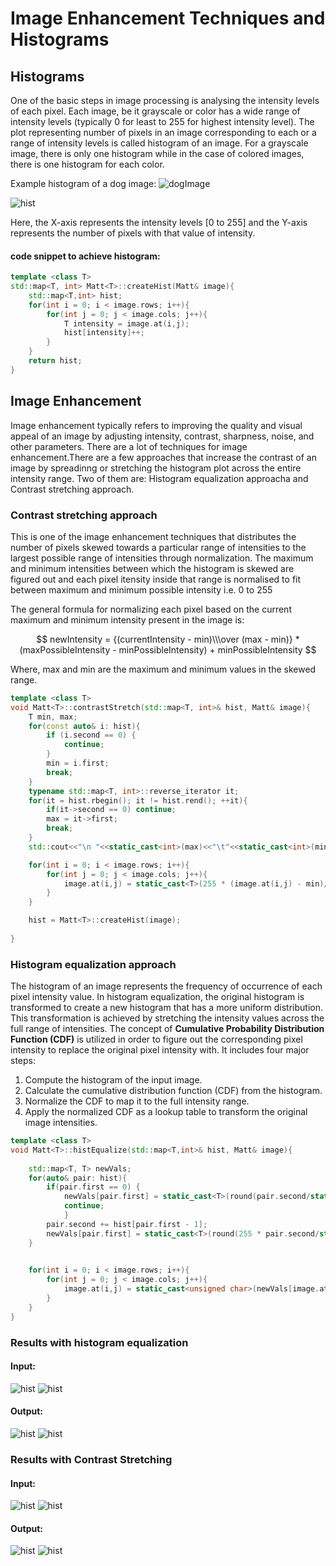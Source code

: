 # Image Enhancement Techniques and Histograms

## **Histograms**
One of the basic steps in image processing is analysing the intensity levels of each pixel. Each image, be it grayscale or color has a wide range of intensity levels (typically 0 for least to 255 for highest intensity level). The plot representing number of pixels in an image corresponding to each or a range of intensity levels is called histogram of an image. For a grayscale image, there is only one histogram while in the case of colored images, there is one histogram for each color.

Example histogram of a dog image:
![dogImage](images/dog.png)

![hist](images/Screenshot%20from%202023-05-26%2016-41-48.png)

Here, the X-axis represents the intensity levels [0 to 255] and the Y-axis represents the number of pixels with that value of intensity.

#### **code snippet to achieve histogram:**
```c++
template <class T>
std::map<T, int> Matt<T>::createHist(Matt& image){
    std::map<T,int> hist;
    for(int i = 0; i < image.rows; i++){
        for(int j = 0; j < image.cols; j++){
            T intensity = image.at(i,j);
            hist[intensity]++;
        }
    }
    return hist;
}
```

## **Image Enhancement**
Image enhancement typically refers to improving the quality and visual appeal of an image by adjusting intensity, contrast, sharpness, noise, and other parameters. There are a lot of techniques for image enhancement.There are a few approaches that increase the contrast of an image by spreadinng or stretching the histogram plot across the entire intensity range. Two of them are: Histogram equalization approacha and Contrast stretching approach.
### **Contrast stretching approach**
This is one of the image enhancement techniques that distributes the number of pixels skewed towards a particular range of intensities to the largest possible range of intensities through normalization. The maximum and minimum intensities between which the histogram is skewed are figured out and each pixel itensity inside that range is normalised to fit between maximum and minimum possible intensity i.e. 0 to 255

The general formula for normalizing each pixel based on the current maximum and minimum intensity present in the image is:

$$ newIntensity = {(currentIntensity - min)\\\over (max - min)} * (maxPossibleIntensity - minPossibleIntensity) + minPossibleIntensity $$

Where, max and min are the maximum and minimum values in the skewed range.

```c++
template <class T>
void Matt<T>::contrastStretch(std::map<T, int>& hist, Matt& image){
    T min, max;
    for(const auto& i: hist){
        if (i.second == 0) {
            continue;
        }
        min = i.first;
        break;
    }
    typename std::map<T, int>::reverse_iterator it;
    for(it = hist.rbegin(); it != hist.rend(); ++it){
        if(it->second == 0) continue;
        max = it->first;
        break;
    }
    std::cout<<"\n "<<static_cast<int>(max)<<"\t"<<static_cast<int>(min);

    for(int i = 0; i < image.rows; i++){
        for(int j = 0; j < image.cols; j++){
            image.at(i,j) = static_cast<T>(255 * (image.at(i,j) - min)/static_cast<float>(max - min));
        }
    }

    hist = Matt<T>::createHist(image);
    
}

```
### **Histogram equalization approach**
The histogram of an image represents the frequency of occurrence of each pixel intensity value. In histogram equalization, the original histogram is transformed to create a new histogram that has a more uniform distribution. This transformation is achieved by stretching the intensity values across the full range of intensities. The concept of **Cumulative Probability Distribution Function (CDF)** is utilized in order to figure out the corresponding pixel intensity to replace the original pixel intensity with. It includes four major steps:
1. Compute the histogram of the input image.
2. Calculate the cumulative distribution function (CDF) from the histogram.
3. Normalize the CDF to map it to the full intensity range.
4. Apply the normalized CDF as a lookup table to transform the original image intensities.
```c++
template <class T>
void Matt<T>::histEqualize(std::map<T,int>& hist, Matt& image){
    
    std::map<T, T> newVals;
    for(auto& pair: hist){
        if(pair.first == 0) {
            newVals[pair.first] = static_cast<T>(round(pair.second/static_cast<double>(image.rows * image.cols)));
            continue;
            }
        pair.second += hist[pair.first - 1];
        newVals[pair.first] = static_cast<T>(round(255 * pair.second/static_cast<double>(image.rows * image.cols)));
    }

   
    for(int i = 0; i < image.rows; i++){
        for(int j = 0; j < image.cols; j++){
            image.at(i,j) = static_cast<unsigned char>(newVals[image.at(i,j)]);
        }
    }
}
```
### **Results with histogram equalization**
#### **Input:**

![hist](./images/resultHist/grayscaleImage.png)
![hist](./images/resultHist/flohist.png)
#### **Output:**
![hist](./images/resultHist/Enhancedimage.png)
![hist](./images/resultHist/flohistenh.png)

### **Results with Contrast Stretching**
#### **Input:**

![hist](./images/resultCont/grayscaleImage.png)
![hist](./images/resultCont/inphist.png)
#### **Output:**
![hist](./images/resultCont/Enhancedimage.png)
![hist](./images/resultCont/ophst.png)
